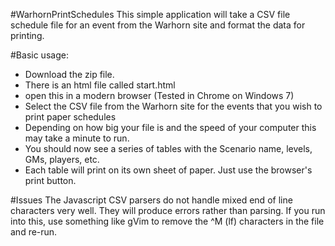 #WarhornPrintSchedules
This simple application will take a CSV file schedule file for an event from the Warhorn site and format the data for printing.

#Basic usage:

* Download the zip file.
* There is an html file called start.html
* open this in a modern browser (Tested in Chrome on Windows 7)
* Select the CSV file from the Warhorn site for the events that you wish to print paper schedules
* Depending on how big your file is and the speed of your computer this may take a minute to run.
* You should now see a series of tables with the Scenario name, levels, GMs, players, etc.
* Each table will print on its own sheet of paper.  Just use the browser's print button.

#Issues
The Javascript CSV parsers do not handle mixed end of line characters very well.  They will produce errors rather than parsing.  If you run into this, use something like gVim to remove the ^M (lf) characters in the file and re-run.